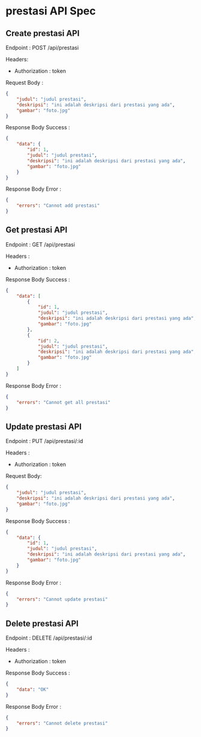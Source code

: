 # prestasi API Spec

## Create prestasi API

Endpoint : POST /api/prestasi

Headers:

-   Authorization : token

Request Body :

```json
{
    "judul": "judul prestasi",
    "deskripsi": "ini adalah deskripsi dari prestasi yang ada",
    "gambar": "foto.jpg"
}
```

Response Body Success :

```json
{
    "data": {
        "id": 1,
        "judul": "judul prestasi",
        "deskripsi": "ini adalah deskripsi dari prestasi yang ada",
        "gambar": "foto.jpg"
    }
}
```

Response Body Error :

```json
{
    "errors": "Cannot add prestasi"
}
```

## Get prestasi API

Endpoint : GET /api/prestasi

Headers :

-   Authorization : token

Response Body Success :

```json
{
    "data": [
        {
            "id": 1,
            "judul": "judul prestasi",
            "deskripsi": "ini adalah deskripsi dari prestasi yang ada",
            "gambar": "foto.jpg"
        },
        {
            "id": 2,
            "judul": "judul prestasi",
            "deskripsi": "ini adalah deskripsi dari prestasi yang ada",
            "gambar": "foto.jpg"
        }
    ]
}
```

Response Body Error :

```json
{
    "errors": "Cannot get all prestasi"
}
```

## Update prestasi API

Endpoint : PUT /api/prestasi/:id

Headers :

-   Authorization : token

Request Body:

```json
{
    "judul": "judul prestasi",
    "deskripsi": "ini adalah deskripsi dari prestasi yang ada",
    "gambar": "foto.jpg"
}
```

Response Body Success :

```json
{
    "data": {
        "id": 1,
        "judul": "judul prestasi",
        "deskripsi": "ini adalah deskripsi dari prestasi yang ada",
        "gambar": "foto.jpg"
    }
}
```

Response Body Error :

```json
{
    "errors": "Cannot update prestasi"
}
```

## Delete prestasi API

Endpoint : DELETE /api/prestasi/:id

Headers :

-   Authorization : token

Response Body Success :

```json
{
    "data": "OK"
}
```

Response Body Error :

```json
{
    "errors": "Cannot delete prestasi"
}
```
